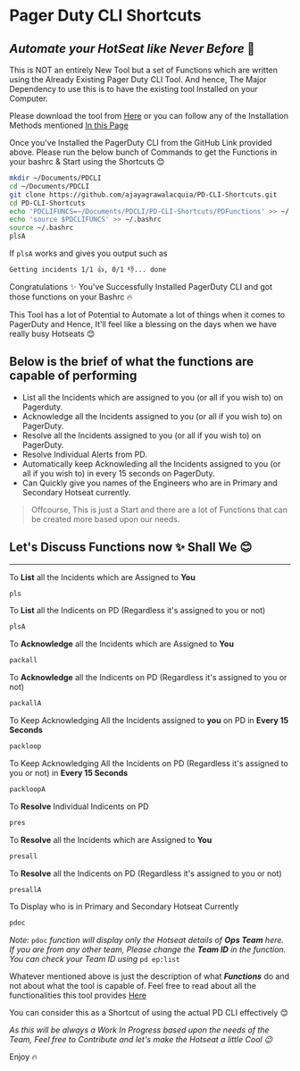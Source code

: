 # Pager Duty CLI Shortcuts
## _Automate your HotSeat like Never Before_ 💪


This is NOT an entirely New Tool but a set of Functions which are written using the Already Existing Pager Duty CLI Tool.
And hence, The Major Dependency to use this is to have the existing tool Installed on your Computer.


Please download the tool from [Here](https://github.com/martindstone/pagerduty-cli) or you can follow any of the Installation Methods mentioned [In this Page](https://github.com/martindstone/pagerduty-cli/wiki/PagerDuty-CLI-User-Guide)

Once you've Installed the PagerDuty CLI from the GitHub Link provided above. Please run the below bunch of Commands to get the Functions in your bashrc & Start using the Shortcuts 😊
```sh
mkdir ~/Documents/PDCLI
cd ~/Documents/PDCLI
git clone https://github.com/ajayagrawalacquia/PD-CLI-Shortcuts.git
cd PD-CLI-Shortcuts
echo 'PDCLIFUNCS=~/Documents/PDCLI/PD-CLI-Shortcuts/PDFunctions' >> ~/.bashrc
echo 'source $PDCLIFUNCS' >> ~/.bashrc
source ~/.bashrc
plsA
```

If  `plsA`  works and gives you output such as
```sh
Getting incidents 1/1 👍, 0/1 👎... done
```

Congratulations ✨ You've Successfully Installed PagerDuty CLI and got those functions on your Bashrc 🔥

This Tool has a lot of Potential to Automate a lot of things when it comes to PagerDuty and Hence, It'll feel like a blessing on the days when we have really busy Hotseats 😊


## Below is the brief of what the functions are capable of performing

- List all the Incidents which are assigned to you (or all if you wish to) on Pagerduty.
- Acknowledge all the Incidents assigned to you (or all if you wish to) on PagerDuty.
- Resolve all the Incidents assigned to you (or all if you wish to) on PagerDuty.
- Resolve Individual Alerts from PD.
- Automatically keep Acknowleding all the Incidents assigned to you (or all if you wish to) in every 15 seconds on PagerDuty.
- Can Quickly give you names of the Engineers who are in Primary and Secondary Hotseat currently.

> Offcourse, This is just a Start and there are a lot of Functions that can be created more based upon our needs.


## Let's Discuss Functions now ✨  Shall We 😊
---

To **List** all the Incidents which are Assigned to **You**
```sh
pls
```

To **List** all the Indicents on PD (Regardless it's assigned to you or not)
```sh
plsA
```

To **Acknowledge** all the Incidents which are Assigned to **You**
```sh
packall
```

To **Acknowledge** all the Indicents on PD (Regardless it's assigned to you or not)
```sh
packallA
```

To Keep Acknowledging All the Incidents assigned to **you** on PD in **Every 15 Seconds**
```sh
packloop
```

To Keep Acknowledging All the Incidents on PD (Regardless it's assigned to you or not) in **Every 15 Seconds**
```sh
packloopA
```

To **Resolve** Individual Indicents on PD
```sh
pres
```

To **Resolve** all the Incidents which are Assigned to **You**
```sh
presall
```

To **Resolve** all the Indicents on PD (Regardless it's assigned to you or not)
```sh
presallA
```

To Display who is in Primary and Secondary Hotseat Currently
```sh
pdoc
```

_Note:_ `pdoc` _function will display only the Hotseat details of **Ops Team** here. If you are from any other team, Please change the **Team ID** in the function. You can check your Team ID using_ `pd ep:list`

Whatever mentioned above is just the description of what ***Functions*** do and not about what the tool is capable of. Feel free to read about all the functionalities this tool provides [Here](https://github.com/martindstone/pagerduty-cli)

You can consider this as a Shortcut of using the actual PD CLI effectively 😊 

_As this will be always a Work In Progress based upon the needs of the Team, Feel free to Contribute and let's make the Hotseat a little Cool 😉_

Enjoy 🔥
